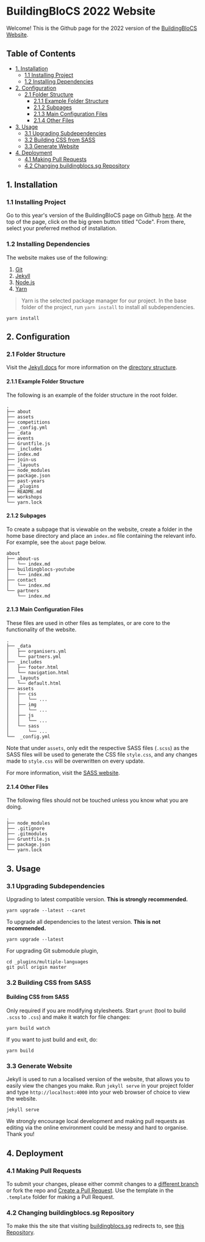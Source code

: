# BuildingBloCS 2022 Website

Welcome! This is the Github page for the 2022 version of the [BuildingBloCS Website](https://buildingblocs.sg/2022/).

Table of Contents
-------------
- [1. Installation](#1-installation)
    - [1.1 Installing Project](#11-installing-project)
    - [1.2 Installing Dependencies](#12-installing-dependencies)
- [2. Configuration](#2-configuration)
    - [2.1 Folder Structure](#21-folder-structure)
        - [2.1.1 Example Folder Structure](#211-example-folder-structure)
        - [2.1.2 Subpages](#212-subpages)
        - [2.1.3 Main Configuration Files](#213-main-configuration-files)
        - [2.1.4 Other Files](#214-other-files)
- [3. Usage](#3-usage)
    - [3.1 Upgrading Subdependencies](#31-upgrading-subdependencies)
    - [3.2 Building CSS from SASS](#32-building-css-from-sass)
    - [3.3 Generate Website](#33-generate-website)
- [4. Deployment](#4-deployment)
    - [4.1 Making Pull Requests](#41-making-pull-requests)
    - [4.2 Changing buildingblocs.sg Repository](#42-changing-buildingblocssg-repository)





## 1. Installation

### 1.1 Installing Project

Go to this year's version of the BuildingBloCS page on Github [here](https://github.com/buildingblocs/2022). At the top of the page, click on the big green button titled "Code". From there, select your preferred method of installation.

### 1.2 Installing Dependencies

The website makes use of the following:

1. [Git](https://git-scm.com/downloads)
2. [Jekyll](https://jekyllrb.com/docs/installation/)
3. [Node.js](https://nodejs.org/)
4. [Yarn](https://yarnpkg.com/)

> Yarn is the selected package manager for our project. In the base folder of the project, run `yarn install` to install all subdependencies. 

```
yarn install
```





## 2. Configuration

### 2.1 Folder Structure

Visit the [Jekyll docs](https://jekyllrb.com/docs/) for more information on the [directory structure](https://jekyllrb.com/docs/structure/).

#### 2.1.1 Example Folder Structure

The following is an example of the folder structure in the root folder.
```
.
├── about
├── assets
├── competitions
├── _config.yml
├── _data
├── events
├── Gruntfile.js
├── _includes
├── index.md
├── join-us
├── _layouts
├── node_modules
├── package.json
├── past-years
├── _plugins
├── README.md
├── workshops
└── yarn.lock
```

#### 2.1.2 Subpages

To create a subpage that is viewable on the website, create a folder in the home base directory and place an ```index.md``` file containing the relevant info. For example, see the ```about``` page below.
```
about
├── about-us
│   └── index.md
├── buildingblocs-youtube
│   └── index.md
├── contact
│   └── index.md
└── partners
    └── index.md
```

#### 2.1.3 Main Configuration Files

These files are used in other files as templates, or are core to the functionality of the website.
```
.
├── _data
│   ├── organisers.yml
│   └── partners.yml
├── _includes
│   ├── footer.html
│   └── navigation.html
├── _layouts
│   └── default.html
├── assets
│   ├── css
│   │   └── ...
│   ├── img
│   │   └── ...
│   ├── js
│   │   └── ...
│   └── sass
│       └── ...
└──  _config.yml
```

Note that under ```assets```, only edit the respective SASS files (```.scss```) as the SASS files will be used to generate the CSS file ```style.css```, and any changes made to ```style.css``` will be overwritten on every update.

For more information, visit the [SASS website](https://sass-lang.com/).


#### 2.1.4 Other Files 

The following files should not be touched unless you know what you are doing.
```
.
├── node_modules
├── .gitignore
├── .gitmodules
├── Gruntfile.js
├── package.json
└── yarn.lock
```





## 3. Usage

### 3.1 Upgrading Subdependencies

Upgrading to latest compatible version. **This is strongly recommended.**
```
yarn upgrade --latest --caret
```

To upgrade all dependencies to the latest version. **This is not recommended.**
```
yarn upgrade --latest
```

For upgrading Git submodule plugin,
```
cd _plugins/multiple-languages
git pull origin master
```

### 3.2 Building CSS from SASS

#### Building CSS from SASS

Only required if you are modifying stylesheets. Start `grunt` (tool to build `.scss` to `.css`) and make it watch for file changes:

```
yarn build watch
```

If you want to just build and exit, do:

```
yarn build
```

### 3.3 Generate Website

Jekyll is used to run a localised version of the website, that allows you to easily view the changes you make. Run `jekyll serve` in your project folder and type `http://localhost:4000` into your web browser of choice to view the website.

```
jekyll serve
```

We strongly encourage local development and making pull requests as editing via the online environment could be messy and hard to organise. Thank you!





## 4. Deployment

### 4.1 Making Pull Requests

To submit your changes, please either commit changes to a [different branch](https://docs.github.com/en/pull-requests/collaborating-with-pull-requests/proposing-changes-to-your-work-with-pull-requests/creating-and-deleting-branches-within-your-repository) or fork the repo and [Create a Pull Request](https://docs.github.com/en/pull-requests/collaborating-with-pull-requests/proposing-changes-to-your-work-with-pull-requests/creating-a-pull-request). Use the template in the `.template` folder for making a Pull Request. 

### 4.2 Changing buildingblocs.sg Repository

To make this the site that visiting [buildingblocs.sg](https://buildingblocs.sg) redirects to, see [this Repository](https://github.com/buildingblocs/buildingblocs.github.io).